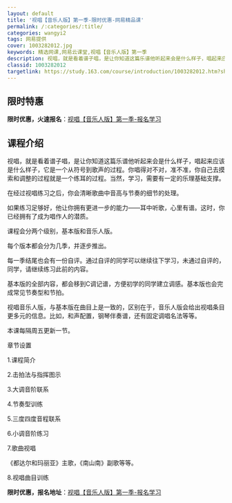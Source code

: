 ```yaml
---
layout: default
title: '视唱【音乐人版】第一季-限时优惠-网易精品课'
permalink: /:categories/:title/
categories: wangyi2
tags: 网易提供
cover: 1003282012.jpg
keywords: 精选网课,网易云课堂,视唱【音乐人版】第一季
description: 视唱，就是看着谱子唱，是让你知道这篇乐谱他听起来会是什么样子，唱起来应该是什么样子，它是一个从符号到歌声的过程。你唱得对
classid: 1003282012
targetlink: https://study.163.com/course/introduction/1003282012.htm?share=1&shareId=1025206652&utm_campaign=share&utm_medium=iphoneShare&utm_source=&utm_u=1025206652
---
```


## 限时特惠

**限时优惠，火速报名**：[视唱【音乐人版】第一季-报名学习](https://study.163.com/course/introduction/1003282012.htm?share=1&shareId=1025206652&utm_campaign=share&utm_medium=iphoneShare&utm_source=&utm_u=1025206652)

## 课程介绍

视唱，就是看着谱子唱，是让你知道这篇乐谱他听起来会是什么样子，唱起来应该是什么样子，它是一个从符号到歌声的过程。你唱得对不对，准不准，你自己去摸索和调整的过程就是一个练耳的过程。当然，学习，需要有一定的乐理基础支撑。



在经过视唱练习之后，你会清晰歌曲中音高与节奏的细节的处理。

如果练习足够好，他让你拥有更进一步的能力——耳中听歌，心里有谱。这时，你已经拥有了成为唱作人的潜质。



课程会分两个级别，基本版和音乐人版。

每个版本都会分为几季，并逐步推出。



每一季结尾也会有一份自评。通过自评的同学可以继续往下学习，未通过自评的，同学，请继续练习此前的内容。



基本版的全部内容，都会移到C调记谱，方便初学的同学建立调感。基本版也会完成常见节奏型和节拍。



视唱音乐人版，与基本版在曲目上是一致的，区别在于，音乐人版会给出视唱条目更多元的信息。比如，和声配置，钢琴伴奏谱，还有固定调唱名法等等。



本课每隔周五更新一节。



章节设置



1.课程简介

2.击拍法与指挥图示

3.大调音阶联系

4.节奏型训练

5.三度四度音程联系

6.小调音阶练习

7.歌曲视唱

《都达尔和玛丽亚》主歌，《南山南》副歌等等。

8.视唱曲目训练

**限时优惠，报名地址**：[视唱【音乐人版】第一季-报名学习](https://study.163.com/course/introduction/1003282012.htm?share=1&shareId=1025206652&utm_campaign=share&utm_medium=iphoneShare&utm_source=&utm_u=1025206652)

